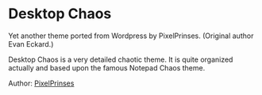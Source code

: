 # Desktop Chaos

Yet another theme ported from Wordpress by PixelPrinses</a>. (Original author Evan Eckard.)

Desktop Chaos is a very detailed chaotic theme. It is quite organized actually and
based upon the famous Notepad Chaos theme.

Author: [PixelPrinses](http://www.pixelprinses.nl)
